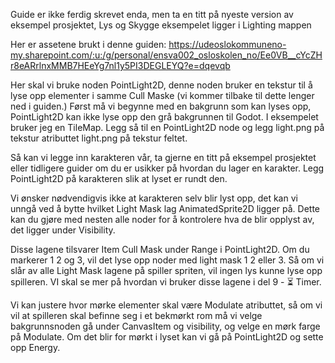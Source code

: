Guide er ikke ferdig skrevet enda, men ta en titt på nyeste version av eksempel prosjektet, Lys og Skygge eksempelet ligger i Lighting mappen


Her er assetene brukt i denne guiden: https://udeoslokommuneno-my.sharepoint.com/:u:/g/personal/ensva002_osloskolen_no/Ee0VB__cYcZHr8eARrlnxMMB7HEeYg7nl1y5PI3DEGLEYQ?e=dqevqb

Her skal vi bruke noden PointLight2D, denne noden bruker en tekstur til å lyse opp elementer i samme Cull Maske (vi kommer tilbake til dette lenger ned i guiden.)
Først må vi begynne med en bakgrunn som kan lyses opp, PointLight2D kan ikke lyse opp den grå bakgrunnen til Godot. I eksempelet bruker jeg en TileMap. Legg så til en PointLight2D node og legg light.png på tekstur atributtet light.png på tekstur feltet. 


Så kan vi legge inn karakteren vår, ta gjerne en titt på eksempel prosjektet eller tidligere guider om du er usikker på hvordan du lager en karakter. Legg PointLight2D på karakteren slik at lyset er rundt den.


Vi ønsker nødvendigvis ikke at karakteren selv blir lyst opp, det kan vi unngå ved å bytte hvilket Light Mask lag AnimatedSprite2D ligger på. Dette kan du gjøre med nesten alle noder for å kontrolere hva de blir opplyst av, det ligger under Visibility.


Disse lagene tilsvarer Item Cull Mask under Range i PointLight2D. Om du markerer 1 2 og 3, vil det lyse opp noder med light mask 1 2 eller 3. Så om vi slår av alle Light Mask lagene på spiller spriten, vil ingen lys kunne lyse opp spilleren. VI skal se mer på hvordan vi bruker disse lagene i del 9 - ⏳ Timer.


Vi kan justere hvor mørke elementer skal være Modulate atributtet, så om vi vil at spilleren skal befinne seg i et bekmørkt rom må vi velge bakgrunnsnoden gå under CanvasItem og visibility, og velge en mørk farge på Modulate. Om det blir for mørkt i lyset kan vi gå på PointLight2D og sette opp Energy. 
















